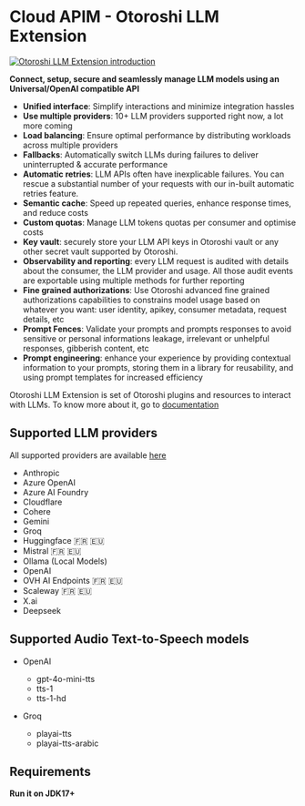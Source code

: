 # Cloud APIM - Otoroshi LLM Extension

[![Otoroshi LLM Extension introduction](https://img.youtube.com/vi/M8sA9xuE3gs/0.jpg)](https://www.youtube.com/watch?v=M8sA9xuE3gs "🚀 Cloud APIM - AI LLM Gateway : Unlocking the Power of AI in API Management 🤖✨")

**Connect, setup, secure and seamlessly manage LLM models using an Universal/OpenAI compatible API**

  - **Unified interface**: Simplify interactions and minimize integration hassles
  - **Use multiple providers**: 10+ LLM providers supported right now, a lot more coming
  - **Load balancing**: Ensure optimal performance by distributing workloads across multiple providers
  - **Fallbacks**: Automatically switch LLMs during failures to deliver uninterrupted & accurate performance
  - **Automatic retries**: LLM APIs often have inexplicable failures. You can rescue a substantial number of your requests with our in-built automatic retries feature.
  - **Semantic cache**: Speed up repeated queries, enhance response times, and reduce costs
  - **Custom quotas**: Manage LLM tokens quotas per consumer and optimise costs
  - **Key vault**: securely store your LLM API keys in Otoroshi vault or any other secret vault supported by Otoroshi.
  - **Observability and reporting**: every LLM request is audited with details about the consumer, the LLM provider and usage. All those audit events are exportable using multiple methods for further reporting
  - **Fine grained authorizations**: Use Otoroshi advanced fine grained authorizations capabilities to constrains model usage based on whatever you want: user identity, apikey, consumer metadata, request details, etc
  - **Prompt Fences**: Validate your prompts and prompts responses to avoid sensitive or personal informations leakage, irrelevant or unhelpful responses, gibberish content, etc
  - **Prompt engineering**: enhance your experience by providing contextual information to your prompts, storing them in a library for reusability, and using prompt templates for increased efficiency

Otoroshi LLM Extension is set of Otoroshi plugins and resources to interact with LLMs. To know more about it, go to [documentation](https://cloud-apim.github.io/otoroshi-llm-extension/)

## Supported LLM providers

All supported providers are available [here](https://cloud-apim.github.io/otoroshi-llm-extension/docs/providers/providers-list)

* Anthropic 
* Azure OpenAI
* Azure AI Foundry
* Cloudflare
* Cohere
* Gemini
* Groq
* Huggingface 🇫🇷 🇪🇺
* Mistral 🇫🇷 🇪🇺
* Ollama (Local Models)
* OpenAI
* OVH AI Endpoints 🇫🇷 🇪🇺
* Scaleway 🇫🇷 🇪🇺
* X.ai
* Deepseek

## Supported Audio Text-to-Speech models

* OpenAI
    * gpt-4o-mini-tts
    * tts-1
    * tts-1-hd


* Groq
    * playai-tts
    * playai-tts-arabic

## Requirements

**Run it on JDK17+**


